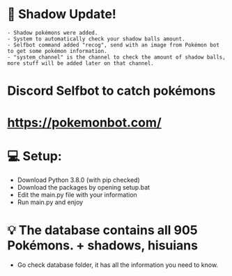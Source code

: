 # 📣 Shadow Update! 
    - Shadow pokémons were added.
    - System to automatically check your shadow balls amount.
    - Selfbot command added "recog", send with an image from Pokémon bot to get some pokémon information.
    - "system_channel" is the channel to check the amount of shadow balls, more stuff will be added later on that channel.
 
# Discord Selfbot to catch pokémons 
# https://pokemonbot.com/

# 💻 Setup: 
  - Download Python 3.8.0 (with pip checked)
  - Download the packages by opening setup.bat
  - Edit the main.py file with your information
  - Run main.py and enjoy
      
# 💡 The database contains all 905 Pokémons. + shadows, hisuians
   - Go check database folder, it has all the information you need to know.
    
